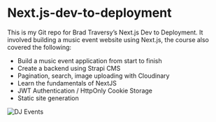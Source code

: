 # Next.js-dev-to-deployment

This is my Git repo for Brad Traversy’s Next.js Dev to Deployment. It involved building a music event website using Next.js, the course also covered the following:
-	Build a music event application from start to finish
-	Create a backend using Strapi CMS
-	Pagination, search, image uploading with Cloudinary
-	Learn the fundamentals of NextJS
-	JWT Authentication / HttpOnly Cookie Storage
-	Static site generation

![DJ Events](dj-events/dj-events-frontend/public/images/screenshot_for_github.png 'DJ Events')